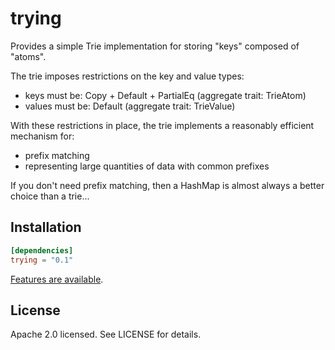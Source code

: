 # trying
Provides a simple Trie implementation for storing "keys" composed of "atoms".

The trie imposes restrictions on the key and value types:
 - keys must be: Copy + Default + PartialEq (aggregate trait: TrieAtom)
 - values must be: Default (aggregate trait: TrieValue)

With these restrictions in place, the trie implements a reasonably efficient
mechanism for:
 - prefix matching
 - representing large quantities of data with common prefixes

If you don't need prefix matching, then a HashMap is almost always a better
choice than a trie...

## Installation

```toml
[dependencies]
trying = "0.1"
```

[Features are available](https://github.com/garypen/trying/blob/main/Cargo.toml#L19).

## License

Apache 2.0 licensed. See LICENSE for details.
